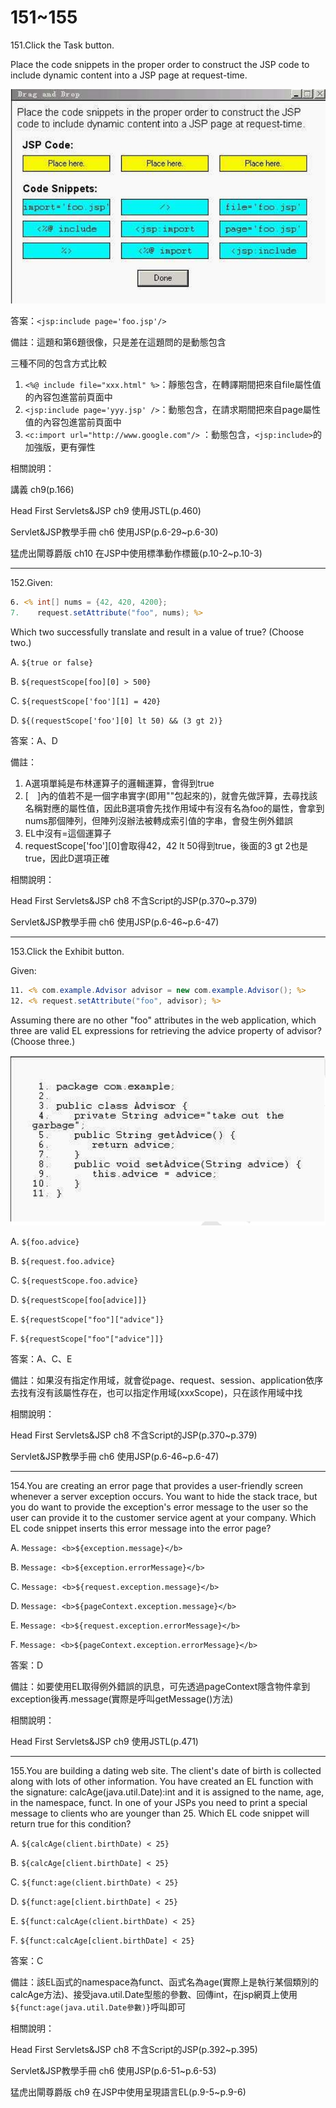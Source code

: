 151~155
========================

151.Click the Task button. 

Place the code snippets in the proper order to construct the JSP code to include dynamic content into a JSP page at request-time.

![1505172775605](/media/28825.jpeg)

<!--sec data-title="解析" data-id="section151_2" data-collapse=true ces-->
答案：`<jsp:include page='foo.jsp'/>`

備註：這題和第6題很像，只是差在這題問的是動態包含

三種不同的包含方式比較

1. `<%@ include file="xxx.html" %>`：靜態包含，在轉譯期間把來自file屬性值的內容包進當前頁面中
2. `<jsp:include page='yyy.jsp' />`：動態包含，在請求期間把來自page屬性值的內容包進當前頁面中
3. `<c:import url="http://www.google.com"/>` ：動態包含，`<jsp:include>`的加強版，更有彈性

相關說明：

講義 ch9(p.166)

Head First Servlets&JSP ch9 使用JSTL(p.460)

Servlet&JSP教學手冊 ch6 使用JSP(p.6-29~p.6-30)

猛虎出閘尊爵版 ch10 在JSP中使用標準動作標籤(p.10-2~p.10-3)
<!--endsec-->

---
152.Given: 

```jsp
6. <% int[] nums = {42, 420, 4200}; 
7.    request.setAttribute("foo", nums); %> 
```

Which two successfully translate and result in a value of true? (Choose two.)

A.   `${true or false}` 

B.   `${requestScope[foo][0] > 500} `

C.   `${requestScope['foo'][1] = 420}` 

D.   `${(requestScope['foo'][0] lt 50) && (3 gt 2)}`

<!--sec data-title="解析" data-id="section152_2" data-collapse=true ces-->
答案：A、D

備註：

1. A選項單純是布林運算子的邏輯運算，會得到true
2. [　]內的值若不是一個字串實字(即用""包起來的)，就會先做評算，去尋找該名稱對應的屬性值，因此B選項會先找作用域中有沒有名為foo的屬性，會拿到nums那個陣列，但陣列沒辦法被轉成索引值的字串，會發生例外錯誤
3. EL中沒有=這個運算子
4. requestScope['foo'][0]會取得42，42 lt 50得到true，後面的3 gt 2也是true，因此D選項正確

相關說明：

Head First Servlets&JSP ch8 不含Script的JSP(p.370~p.379)

Servlet&JSP教學手冊 ch6 使用JSP(p.6-46~p.6-47)
<!--endsec-->

---
153.Click the Exhibit button. 

Given: 

```jsp
11. <% com.example.Advisor advisor = new com.example.Advisor(); %> 
12. <% request.setAttribute("foo", advisor); %> 
```

Assuming there are no other "foo" attributes in the web application, which three are valid EL expressions for retrieving the advice property of advisor? (Choose three.)

![1505648190600](/media/1186.jpeg)


A.   `${foo.advice}` 

B.   `${request.foo.advice}` 

C.   `${requestScope.foo.advice} `

D.   `${requestScope[foo[advice]]} `

E.   `${requestScope["foo"]["advice"]} `

F.   `${requestScope["foo"["advice"]]}`

<!--sec data-title="解析" data-id="section153_2" data-collapse=true ces-->
答案：A、C、E

備註：如果沒有指定作用域，就會從page、request、session、application依序去找有沒有該屬性存在，也可以指定作用域(xxxScope)，只在該作用域中找

相關說明：

Head First Servlets&JSP ch8 不含Script的JSP(p.370~p.379)

Servlet&JSP教學手冊 ch6 使用JSP(p.6-46~p.6-47)
<!--endsec-->

---
154.You are creating an error page that provides a user-friendly screen whenever a server exception occurs.  You want to hide the stack trace, but you do want to provide the exception's error message to the user so the user can provide it to the customer service agent at your company. Which EL code snippet inserts this error message into the error page?

A.   `Message: <b>${exception.message}</b> `

B.   `Message: <b>${exception.errorMessage}</b>`

C.   `Message: <b>${request.exception.message}</b>` 

D.   `Message: <b>${pageContext.exception.message}</b> `

E.   `Message: <b>${request.exception.errorMessage}</b> `

F.   `Message: <b>${pageContext.exception.errorMessage}</b>`

<!--sec data-title="解析" data-id="section154_2" data-collapse=true ces-->
答案：D

備註：如要使用EL取得例外錯誤的訊息，可先透過pageContext隱含物件拿到exception後再.message(實際是呼叫getMessage()方法)

相關說明：

Head First Servlets&JSP ch9 使用JSTL(p.471)
<!--endsec-->

---
155.You are building a dating web site. The client's date of birth is collected along with lots of other information. You have created an EL function with the signature: calcAge(java.util.Date):int and it is assigned to the name, age, in the namespace, funct.  In one of your JSPs you need to print a special message to clients who are younger than 25. Which EL code snippet will return true for this condition?

A.   `${calcAge(client.birthDate) < 25}` 

B.   `${calcAge[client.birthDate] < 25}` 

C.   `${funct:age(client.birthDate) < 25}` 

D.   `${funct:age[client.birthDate] < 25}` 

E.   `${funct:calcAge(client.birthDate) < 25}`

F.   `${funct:calcAge[client.birthDate] < 25}`

<!--sec data-title="解析" data-id="section155_2" data-collapse=true ces-->
答案：C

備註：該EL函式的namespace為funct、函式名為age(實際上是執行某個類別的calcAge方法)、接受java.util.Date型態的參數、回傳int，在jsp網頁上使用`${funct:age(java.util.Date參數)}`呼叫即可

相關說明：

Head First Servlets&JSP ch8 不含Script的JSP(p.392~p.395)

Servlet&JSP教學手冊 ch6 使用JSP(p.6-51~p.6-53)

猛虎出閘尊爵版 ch9 在JSP中使用呈現語言EL(p.9-5~p.9-6)
<!--endsec-->

